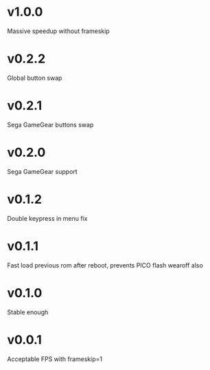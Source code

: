 # v1.0.0

Massive speedup without frameskip

# v0.2.2

Global button swap

# v0.2.1

Sega GameGear buttons swap

# v0.2.0

Sega GameGear support

# v0.1.2

Double keypress in menu fix

# v0.1.1

Fast load previous rom after reboot, prevents PICO flash wearoff also

# v0.1.0

Stable enough

# v0.0.1

Acceptable FPS with frameskip=1